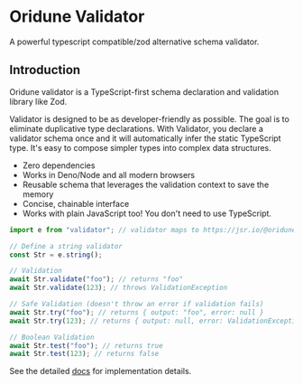 # Oridune Validator

A powerful typescript compatible/zod alternative schema validator.

## Introduction

Oridune validator is a TypeScript-first schema declaration and validation
library like Zod.

Validator is designed to be as developer-friendly as possible. The goal is to
eliminate duplicative type declarations. With Validator, you declare a validator
schema once and it will automatically infer the static TypeScript type. It's
easy to compose simpler types into complex data structures.

- Zero dependencies
- Works in Deno/Node and all modern browsers
- Reusable schema that leverages the validation context to save the memory
- Concise, chainable interface
- Works with plain JavaScript too! You don't need to use TypeScript.

```typescript
import e from "validator"; // validator maps to https://jsr.io/@oridune/validator

// Define a string validator
const Str = e.string();

// Validation
await Str.validate("foo"); // returns "foo"
await Str.validate(123); // throws ValidationException

// Safe Validation (doesn't throw an error if validation fails)
await Str.try("foo"); // returns { output: "foo", error: null }
await Str.try(123); // returns { output: null, error: ValidationException }

// Boolean Validation
await Str.test("foo"); // returns true
await Str.test(123); // returns false

```

See the detailed [docs](https://validator.oridune.com) for implementation details.